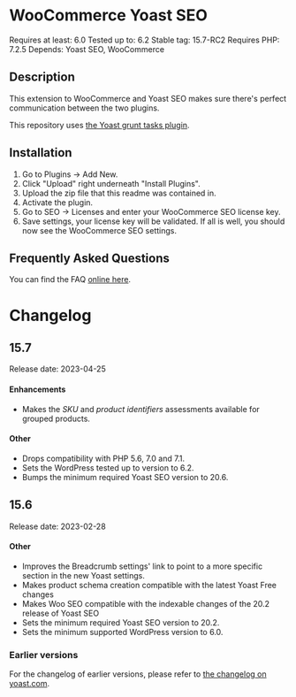 WooCommerce Yoast SEO
=====================
Requires at least: 6.0
Tested up to: 6.2
Stable tag: 15.7-RC2
Requires PHP: 7.2.5
Depends: Yoast SEO, WooCommerce

Description
-----------

This extension to WooCommerce and Yoast SEO makes sure there's perfect communication between the two plugins.

This repository uses [the Yoast grunt tasks plugin](https://github.com/Yoast/plugin-grunt-tasks).

Installation
------------

1. Go to Plugins -> Add New.
2. Click "Upload" right underneath "Install Plugins".
3. Upload the zip file that this readme was contained in.
4. Activate the plugin.
5. Go to SEO -> Licenses and enter your WooCommerce SEO license key.
6. Save settings, your license key will be validated. If all is well, you should now see the WooCommerce SEO settings.

Frequently Asked Questions
--------------------------

You can find the FAQ [online here](https://kb.yoast.com/kb/category/woocommerce-seo/).

Changelog
=========

## 15.7

Release date: 2023-04-25

#### Enhancements

* Makes the _SKU_ and _product identifiers_ assessments available for grouped products.

#### Other

* Drops compatibility with PHP 5.6, 7.0 and 7.1.
* Sets the WordPress tested up to version to 6.2.
* Bumps the minimum required Yoast SEO version to 20.6.

## 15.6

Release date: 2023-02-28

#### Other

* Improves the Breadcrumb settings' link to point to a more specific section in the new Yoast settings.
* Makes product schema creation compatible with the latest Yoast Free changes
* Makes Woo SEO compatible with the indexable changes of the 20.2 release of Yoast SEO
* Sets the minimum required Yoast SEO version to 20.2.
* Sets the minimum supported WordPress version to 6.0.

### Earlier versions
For the changelog of earlier versions, please refer to [the changelog on yoast.com](https://yoa.st/woo-seo-changelog).
